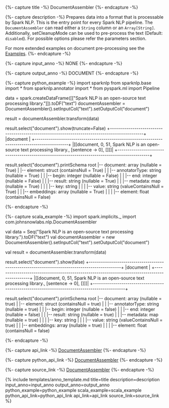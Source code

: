 {%- capture title -%}
DocumentAssembler
{%- endcapture -%}

{%- capture description -%}
Prepares data into a format that is processable by Spark NLP. This is the entry point for every Spark NLP pipeline.
The `DocumentAssembler` can read either a `String` column or an `Array[String]`. Additionally, setCleanupMode
can be used to pre-process the text (Default: `disabled`). For possible options please refer the parameters section.

For more extended examples on document pre-processing see the
[Examples](https://github.com/JohnSnowLabs/spark-nlp/blob/master/examples/python/annotation/text/english/document-assembler/Loading_Documents_With_DocumentAssembler.ipynb).
{%- endcapture -%}

{%- capture input_anno -%}
NONE
{%- endcapture -%}

{%- capture output_anno -%}
DOCUMENT
{%- endcapture -%}

{%- capture python_example -%}
import sparknlp
from sparknlp.base import *
from sparknlp.annotator import *
from pyspark.ml import Pipeline

data = spark.createDataFrame([["Spark NLP is an open-source text processing library."]]).toDF("text")
documentAssembler = DocumentAssembler().setInputCol("text").setOutputCol("document")

result = documentAssembler.transform(data)

result.select("document").show(truncate=False)
+----------------------------------------------------------------------------------------------+
|document                                                                                      |
+----------------------------------------------------------------------------------------------+
|[[document, 0, 51, Spark NLP is an open-source text processing library., [sentence -> 0], []]]|
+----------------------------------------------------------------------------------------------+

result.select("document").printSchema
root
 |-- document: array (nullable = True)
 |    |-- element: struct (containsNull = True)
 |    |    |-- annotatorType: string (nullable = True)
 |    |    |-- begin: integer (nullable = False)
 |    |    |-- end: integer (nullable = False)
 |    |    |-- result: string (nullable = True)
 |    |    |-- metadata: map (nullable = True)
 |    |    |    |-- key: string
 |    |    |    |-- value: string (valueContainsNull = True)
 |    |    |-- embeddings: array (nullable = True)
 |    |    |    |-- element: float (containsNull = False)

{%- endcapture -%}

{%- capture scala_example -%}
import spark.implicits._
import com.johnsnowlabs.nlp.DocumentAssembler

val data = Seq("Spark NLP is an open-source text processing library.").toDF("text")
val documentAssembler = new DocumentAssembler().setInputCol("text").setOutputCol("document")

val result = documentAssembler.transform(data)

result.select("document").show(false)
+----------------------------------------------------------------------------------------------+
|document                                                                                      |
+----------------------------------------------------------------------------------------------+
|[[document, 0, 51, Spark NLP is an open-source text processing library., [sentence -> 0], []]]|
+----------------------------------------------------------------------------------------------+

result.select("document").printSchema
root
 |-- document: array (nullable = true)
 |    |-- element: struct (containsNull = true)
 |    |    |-- annotatorType: string (nullable = true)
 |    |    |-- begin: integer (nullable = false)
 |    |    |-- end: integer (nullable = false)
 |    |    |-- result: string (nullable = true)
 |    |    |-- metadata: map (nullable = true)
 |    |    |    |-- key: string
 |    |    |    |-- value: string (valueContainsNull = true)
 |    |    |-- embeddings: array (nullable = true)
 |    |    |    |-- element: float (containsNull = false)

{%- endcapture -%}

{%- capture api_link -%}
[DocumentAssembler](/api/com/johnsnowlabs/nlp/DocumentAssembler)
{%- endcapture -%}

{%- capture python_api_link -%}
[DocumentAssembler](/api/python/reference/autosummary/sparknlp/base/document_assembler/index.html#sparknlp.base.document_assembler.DocumentAssembler)
{%- endcapture -%}

{%- capture source_link -%}
[DocumentAssembler](https://github.com/JohnSnowLabs/spark-nlp/tree/master/src/main/scala/com/johnsnowlabs/nlp/DocumentAssembler.scala)
{%- endcapture -%}

{% include templates/anno_template.md
title=title
description=description
input_anno=input_anno
output_anno=output_anno
python_example=python_example
scala_example=scala_example
python_api_link=python_api_link
api_link=api_link
source_link=source_link
%}
